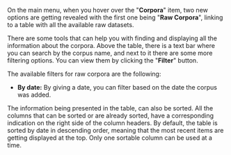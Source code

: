 On the main menu, when you hover over the "**Corpora**" item, two new options are getting revealed with the first one being "**Raw Corpora**", linking to a table with all the available raw datasets.

There are some tools that can help you with finding and displaying all the information about the corpora. Above the table, there is a text bar where you can search by the corpus name, and next to it there are some more filtering options. You can view them by clicking the "**Filter**" button.

The available filters for raw corpora are the following:
- **By date:** By giving a date, you can filter based on the date the corpus was added.

The information being presented in the table, can also be sorted. All the columns that can be sorted or are already sorted, have a corresponding indication on the right side of the column headers. By default, the table is sorted by date in descending order, meaning that the most recent items are getting displayed at the top. Only one sortable column can be used at a time.